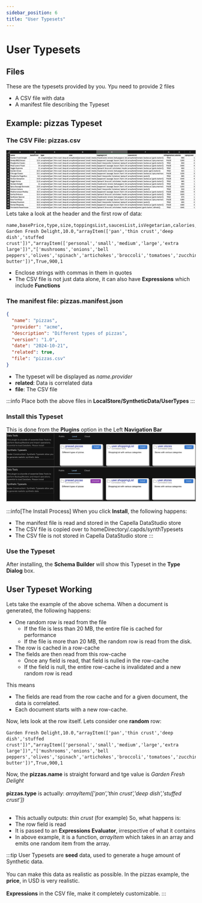 ```yaml
---
sidebar_position: 6
title: "User Typesets"
---
```


# User Typesets

## Files

These are the typesets provided by you. Ypu need to provide 2 files

- A CSV file with data
- A manifest file describing the Typeset

## Example: pizzas Typeset

### The CSV File: pizzas.csv

![synth-pizzas-csv](/img/synthetic/synth-pizzas-csv.png)
Lets take a look at the header and the first row of data:

```
name,basePrice,type,size,toppingsList,saucesList,isVegetarian,calories,spicyLevel
Garden Fresh Delight,10.0,"arrayItem(['pan','thin crust','deep dish','stuffed crust'])","arrayItem(['personal','small','medium','large','extra large'])","['mushrooms','onions','bell peppers','olives','spinach','artichokes','broccoli','tomatoes','zucchini','corn']","arrayItem(['tomato','barbecue','garlic butter'])",True,900,1
```

- Enclose strings with commas in them in quotes
- The CSV file is not just data alone, it can also have **Expressions** which include **Functions**

### The manifest file: pizzas.manifest.json

```json
{
  "name": "pizzas",
  "provider": "acme",
  "description": "Different types of pizzas",
  "version": "1.0",
  "date": "2024-10-21",
  "related": true,
  "file": "pizzas.csv"
}
```

- The typeset will be displayed as _name.provider_
- **related**: Data is correlated data
- **file**: The CSV file

:::info
Place both the above files in **LocalStore/SyntheticData/UserTypes**
:::

### Install this Typeset

This is done from the **Plugins** option in the Left **Navigation Bar**
![synth-typesets-plugin-local](/img/synthetic/synth-typesets-plugin-local.png)

:::info[The Install Process]
When you click **Install**, the following happens:

- The manifest file is read and stored in the Capella DataStudio store
- The CSV file is copied over to homeDirectory/.capds/synthTypesets
- The CSV file is not stored in Capella DataStudio store
  :::

### Use the Typeset

After installing, the **Schema Builder** will show this Typeset in the **Type Dialog** box.

## User Typeset Working

Lets take the example of the above schema. When a document is generated, the following happens:

- One random row is read from the file
  - If the file is less than 20 MB, the entire file is cached for performance
  - If the file is more than 20 MB, the random row is read from the disk.
- The row is cached in a row-cache
- The fields are then read from this row-cache
  - Once any field is read, that field is nulled in the row-cache
  - If the field is null, the entire row-cache is invalidated and a new random row is read

This means

- The fields are read from the row cache and for a given document, the data is correlated.
- Each document starts with a new row-cache.

Now, lets look at the row itself. Lets consider one **random** row:

```
Garden Fresh Delight,10.0,"arrayItem(['pan','thin crust','deep dish','stuffed crust'])","arrayItem(['personal','small','medium','large','extra large'])","['mushrooms','onions','bell peppers','olives','spinach','artichokes','broccoli','tomatoes','zucchini','corn']","arrayItem(['tomato','barbecue','garlic butter'])",True,900,1
```

Now, the **pizzas.name** is straight forward and tge value is _Garden Fresh Delight_<br></br>
**pizzas.type** is actually: _arrayItem(['pan','thin crust','deep dish','stuffed crust'])_<br></br>

- This actually outputs: _thin crust_ (for example)
  So, what happens is:
- The row field is read
- It is passed to an **Expressions Evaluator**, irrespective of what it contains
- In above example, it is a function, _arrayItem_ which takes in an array and emits one random item from the array.

:::tip
User Typesets are **seed** data, used to generate a huge amount of Synthetic data.<br></br>
You can make this data as realistic as possible. In the pizzas example, the **price**, in USD is very realistic.<br></br>
**Expressions** in the CSV file, make it completely customizable.
:::
